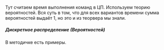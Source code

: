 Тут считаем время выполнения команд в ЦП.
Используем теорию вероятностей.
Вся суть в том, что для всех вариантов времени сумма вероятностей выдаёт 1, но это и из теорвера мы знали.
##### Дискретное распределение (Вероятностей)
В методичке есть примеры.
